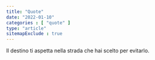 ```yaml
---
title: "Quote"
date: "2022-01-10"
categories : [ "quote" ]
type: "article"
sitemapExclude : true
---
```

Il destino ti aspetta nella strada che hai scelto per evitarlo.